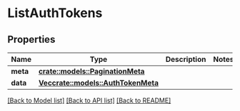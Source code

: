 # ListAuthTokens

## Properties

Name | Type | Description | Notes
------------ | ------------- | ------------- | -------------
**meta** | [**crate::models::PaginationMeta**](PaginationMeta.md) |  | 
**data** | [**Vec<crate::models::AuthTokenMeta>**](AuthTokenMeta.md) |  | 

[[Back to Model list]](../README.md#documentation-for-models) [[Back to API list]](../README.md#documentation-for-api-endpoints) [[Back to README]](../README.md)


